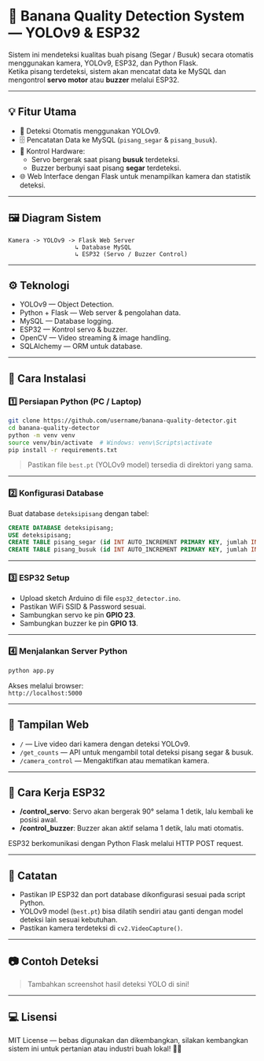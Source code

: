 # 🍌 Banana Quality Detection System — YOLOv9 & ESP32

Sistem ini mendeteksi kualitas buah pisang (Segar / Busuk) secara otomatis menggunakan kamera, YOLOv9, ESP32, dan Python Flask.  
Ketika pisang terdeteksi, sistem akan mencatat data ke MySQL dan mengontrol **servo motor** atau **buzzer** melalui ESP32.

---

## 💡 Fitur Utama

- 📸 Deteksi Otomatis menggunakan YOLOv9.
- 🗄️ Pencatatan Data ke MySQL (`pisang_segar` & `pisang_busuk`).
- 🤖 Kontrol Hardware:  
   - Servo bergerak saat pisang **busuk** terdeteksi.
   - Buzzer berbunyi saat pisang **segar** terdeteksi.
- 🌐 Web Interface dengan Flask untuk menampilkan kamera dan statistik deteksi.

---

## 🖼️ Diagram Sistem

```
Kamera -> YOLOv9 -> Flask Web Server
                   ↳ Database MySQL
                   ↳ ESP32 (Servo / Buzzer Control)
```

---

## ⚙️ Teknologi

- YOLOv9 — Object Detection.
- Python + Flask — Web server & pengolahan data.
- MySQL — Database logging.
- ESP32 — Kontrol servo & buzzer.
- OpenCV — Video streaming & image handling.
- SQLAlchemy — ORM untuk database.

---

## 🚀 Cara Instalasi

### 1️⃣ Persiapan Python (PC / Laptop)

```bash
git clone https://github.com/username/banana-quality-detector.git
cd banana-quality-detector
python -m venv venv
source venv/bin/activate  # Windows: venv\Scripts\activate
pip install -r requirements.txt
```

> Pastikan file `best.pt` (YOLOv9 model) tersedia di direktori yang sama.

---

### 2️⃣ Konfigurasi Database

Buat database `deteksipisang` dengan tabel:

```sql
CREATE DATABASE deteksipisang;
USE deteksipisang;
CREATE TABLE pisang_segar (id INT AUTO_INCREMENT PRIMARY KEY, jumlah INT);
CREATE TABLE pisang_busuk (id INT AUTO_INCREMENT PRIMARY KEY, jumlah INT);
```

---

### 3️⃣ ESP32 Setup

- Upload sketch Arduino di file `esp32_detector.ino`.
- Pastikan WiFi SSID & Password sesuai.
- Sambungkan servo ke pin **GPIO 23**.
- Sambungkan buzzer ke pin **GPIO 13**.

---

### 4️⃣ Menjalankan Server Python

```bash
python app.py
```
Akses melalui browser:  
`http://localhost:5000`

---

## 🎯 Tampilan Web

- `/` — Live video dari kamera dengan deteksi YOLOv9.
- `/get_counts` — API untuk mengambil total deteksi pisang segar & busuk.
- `/camera_control` — Mengaktifkan atau mematikan kamera.

---

## 📡 Cara Kerja ESP32

- **/control_servo**: Servo akan bergerak 90° selama 1 detik, lalu kembali ke posisi awal.
- **/control_buzzer**: Buzzer akan aktif selama 1 detik, lalu mati otomatis.

ESP32 berkomunikasi dengan Python Flask melalui HTTP POST request.

---

## 📌 Catatan

- Pastikan IP ESP32 dan port database dikonfigurasi sesuai pada script Python.
- YOLOv9 model (`best.pt`) bisa dilatih sendiri atau ganti dengan model deteksi lain sesuai kebutuhan.
- Pastikan kamera terdeteksi di `cv2.VideoCapture()`.

---

## 📷 Contoh Deteksi

> Tambahkan screenshot hasil deteksi YOLO di sini!

---

## 💻 Lisensi

MIT License — bebas digunakan dan dikembangkan, silakan kembangkan sistem ini untuk pertanian atau industri buah lokal! 🚜🍌
